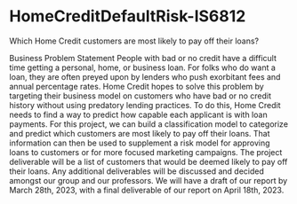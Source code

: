 # HomeCreditDefaultRisk-IS6812
Which Home Credit customers are most likely to pay off their loans?

Business Problem Statement
People with bad or no credit have a difficult time getting a personal, home, or business loan. For folks who do want a loan, they are often preyed upon by lenders who push exorbitant fees and annual percentage rates. 
Home Credit hopes to solve this problem by targeting their business model on customers who have bad or no credit history without using predatory lending practices. To do this, Home Credit needs to find a way to predict how capable each applicant is with loan payments. 
For this project, we can build a classification model to categorize and predict which customers are most likely to pay off their loans. That information can then be used to supplement a risk model for approving loans to customers or for more focused marketing campaigns.
The project deliverable will be a list of customers that would be deemed likely to pay off their loans. Any additional deliverables will be discussed and decided amongst our group and our professors. We will have a draft of our report by March 28th, 2023, with a final deliverable of our report on April 18th, 2023.
